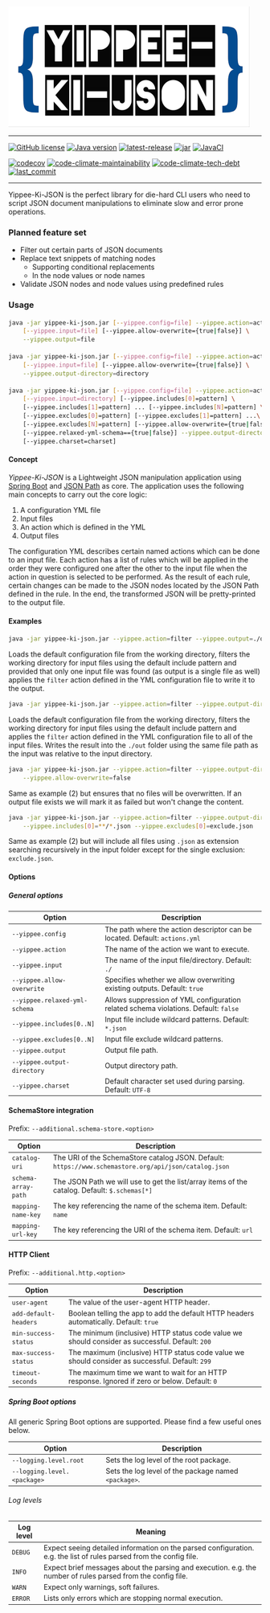 ![Yippee-Ki-JSON](.github/assets/yippee-ki-json_small_logo.png)

---

[![GitHub license](https://img.shields.io/github/license/nagyesta/yippee-ki-json?color=blue)](https://raw.githubusercontent.com/nagyesta/yippee-ki-json/main/LICENSE)
[![Java version](https://img.shields.io/badge/Java%20version-11-yellow?logo=java)](https://img.shields.io/badge/Java%20version-11-yellow?logo=java)
[![latest-release](https://img.shields.io/github/v/tag/nagyesta/yippee-ki-json?color=blue&logo=git&label=releases&sort=semver)](https://github.com/nagyesta/yippee-ki-json/releases)
[![jar](https://img.shields.io/github/v/tag/nagyesta/yippee-ki-json?color=blue&logo=spring&label=latest%20jar&sort=semver)](https://github.com/nagyesta/yippee-ki-json/packages/248363/versions)
[![JavaCI](https://img.shields.io/github/workflow/status/nagyesta/yippee-ki-json/JavaCI?logo=github)](https://img.shields.io/github/workflow/status/nagyesta/yippee-ki-json/JavaCI?logo=github)

[![codecov](https://img.shields.io/codecov/c/github/nagyesta/yippee-ki-json?logo=codecov&token=HHSXCEQIDA)](https://codecov.io/gh/nagyesta/yippee-ki-json)
[![code-climate-maintainability](https://img.shields.io/codeclimate/maintainability/nagyesta/yippee-ki-json?logo=code%20climate)](https://img.shields.io/codeclimate/maintainability/nagyesta/yippee-ki-json?logo=code%20climate)
[![code-climate-tech-debt](https://img.shields.io/codeclimate/tech-debt/nagyesta/yippee-ki-json?logo=code%20climate)](https://img.shields.io/codeclimate/tech-debt/nagyesta/yippee-ki-json?logo=code%20climate)
[![last_commit](https://img.shields.io/github/last-commit/nagyesta/yippee-ki-json?logo=git)](https://img.shields.io/github/last-commit/nagyesta/yippee-ki-json?logo=git)

--- 

Yippee-Ki-JSON is the perfect library for die-hard CLI users who need to script JSON document manipulations to eliminate
slow and error prone operations.

 ### Planned feature set
 - Filter out certain parts of JSON documents
 - Replace text snippets of matching nodes
    - Supporting conditional replacements
    - In the node values or node names
 - Validate JSON nodes and node values using predefined rules

### Usage
```bash
java -jar yippee-ki-json.jar [--yippee.config=file] --yippee.action=action \
    [--yippee.input=file] [--yippee.allow-overwrite={true|false}] \
    --yippee.output=file

java -jar yippee-ki-json.jar [--yippee.config=file] --yippee.action=action \
    [--yippee.input=file] [--yippee.allow-overwrite={true|false}] \
    --yippee.output-directory=directory

java -jar yippee-ki-json.jar [--yippee.config=file] --yippee.action=action \
    [--yippee.input=directory] [--yippee.includes[0]=pattern] \
    [--yippee.includes[1]=pattern] ... [--yippee.includes[N]=pattern] \
    [--yippee.excludes[0]=pattern] [--yippee.excludes[1]=pattern] ...\
    [--yippee.excludes[N]=pattern] [--yippee.allow-overwrite={true|false}]\
    [--yippee.relaxed-yml-schema=={true|false}] --yippee.output-directory=directory
    [--yippee.charset=charset]
```

#### Concept
_Yippee-Ki-JSON_ is a Lightweight JSON manipulation application using [Spring Boot](https://spring.io/projects/spring-boot) and
[JSON Path](https://github.com/json-path/JsonPath) as core. The application uses the following main concepts to carry out the core logic:

1. A configuration YML file
2. Input files
3. An action which is defined in the YML
4. Output files

The configuration YML describes certain named actions which can be done to an input file. Each action has a list of rules which will be
applied in the order they were configured one after the other to the input file when the action in question is selected to be performed. 
As the result of each rule, certain changes can be made to the JSON nodes located by the JSON Path defined in the rule. In the end, the 
transformed JSON will be pretty-printed to the output file.

#### Examples
```bash
java -jar yippee-ki-json.jar --yippee.action=filter --yippee.output=./out.json
```
Loads the default configuration file from the working directory, filters the working directory for input files using the default include
pattern and provided that only one input file was found (as output is a single file as well) applies the `filter` action defined in the YML
configuration file to write it to the output.

```bash
java -jar yippee-ki-json.jar --yippee.action=filter --yippee.output-directory=./out
```
Loads the default configuration file from the working directory, filters the working directory for input files using the default include
pattern and applies the `filter` action defined in the YML configuration file to all of the input files. Writes the result into the `./out`
folder using the same file path as the input was relative to the input directory.

```bash
java -jar yippee-ki-json.jar --yippee.action=filter --yippee.output-directory=./out \
    --yippee.allow-overwrite=false
```
Same as example (2) but ensures that no files will be overwritten. If an output file exists we will mark it as failed but won't change the
content.

```bash
java -jar yippee-ki-json.jar --yippee.action=filter --yippee.output-directory=./out \
    --yippee.includes[0]=**/*.json --yippee.excludes[0]=exclude.json
```
Same as example (2) but will include all files using `.json` as extension searching recursively in the input folder except for the single
exclusion: `exclude.json`.

#### Options
##### General options
| Option                        | Description                                                                          |
| ----------------------------- | ------------------------------------------------------------------------------------ |
| `--yippee.config`             | The path where the action descriptor can be located. Default: `actions.yml`          |
| `--yippee.action`             | The name of the action we want to execute.                                           |
| `--yippee.input`              | The name of the input file/directory. Default: `./`                                  |
| `--yippee.allow-overwrite`    | Specifies whether we allow overwriting existing outputs. Default: `true`             |
| `--yippee.relaxed-yml-schema` | Allows suppression of YML configuration related schema violations. Default: `false`  |
| `--yippee.includes[0..N]`     | Input file include wildcard patterns. Default: `*.json`                              |
| `--yippee.excludes[0..N]`     | Input file exclude wildcard patterns.                                                |
| `--yippee.output`             | Output file path.                                                                    |
| `--yippee.output-directory`   | Output directory path.                                                               |
| `--yippee.charset`            | Default character set used during parsing. Default: `UTF-8`                          |

#### SchemaStore integration
Prefix: `--additional.schema-store.<option>`

| Option              | Description                                                                                           |
| ------------------- | ----------------------------------------------------------------------------------------------------- |
| `catalog-uri`       | The URI of the SchemaStore catalog JSON. Default: `https://www.schemastore.org/api/json/catalog.json` |
| `schema-array-path` | The JSON Path we will use to get the list/array items of the catalog. Default: `$.schemas[*]`         |
| `mapping-name-key`  | The key referencing the name of the schema item. Default: `name`                                      |
| `mapping-url-key`   | The key referencing the URI of the schema item. Default: `url`                                        |

#### HTTP Client
Prefix: `--additional.http.<option>`

| Option                | Description                                                                                     |
| --------------------- | ----------------------------------------------------------------------------------------------- |
| `user-agent`          | The value of the user-agent HTTP header.                                                        |
| `add-default-headers` | Boolean telling the app to add the default HTTP headers automatically. Default: `true`          |
| `min-success-status`  | The minimum (inclusive) HTTP status code value we should consider as successful. Default: `200` |
| `max-success-status`  | The maximum (inclusive) HTTP status code value we should consider as successful. Default: `299` |
| `timeout-seconds`     | The maximum time we want to wait for an HTTP response. Ignored if zero or below. Default: `0`   |

##### Spring Boot options
All generic Spring Boot options are supported. Please find a few useful ones below.

| Option                      | Description                                          |
| --------------------------- | ---------------------------------------------------- |
| `--logging.level.root`      | Sets the log level of the root package.              |
| `--logging.level.<package>` | Sets the log level of the package named `<package>`. |

###### Log levels

| Log level | Meaning                                                                                                             |
| --------- | ------------------------------------------------------------------------------------------------------------------- |
| `DEBUG`   | Expect seeing detailed information on the parsed configuration. e.g. the list of rules parsed from the config file. |
| `INFO`    | Expect brief messages about the parsing and execution. e.g. the number of rules parsed from the config file.        |
| `WARN`    | Expect only warnings, soft failures.                                                                                |
| `ERROR`   | Lists only errors which are stopping normal execution.                                                              |
